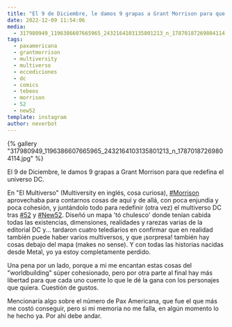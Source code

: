 ```yaml
---
title: "El 9 de Diciembre, le damos 9 grapas a Grant Morrison para que redefina el universo DC"
date: 2022-12-09 11:54:06
media: 
  - 317980949_1196386607665965_2432164103135801213_n_17870187269804114.jpg
tags: 
  - paxamericana
  - grantmorrison
  - multiversity
  - multiverso
  - eccediciones
  - dc
  - comics
  - tebeos
  - morrison
  - 52
  - new52
template: instagram
author: neverbot
---
```


{% gallery "317980949_1196386607665965_2432164103135801213_n_17870187269804114.jpg" %}

El 9 de Diciembre, le damos 9 grapas a Grant Morrison para que redefina el universo DC.

En "El Multiverso" (Multiversity en inglés, cosa curiosa), [#Morrison](/tags/morrison) aprovechaba para contarnos cosas de aquí y de allá, con poca enjundia y poca cohesión, y juntándolo todo para redefinir (otra vez) el multiverso DC tras [#52](/tags/52) y [#New52](/tags/new52). Diseñó un mapa 'tó chulesco' donde tenían cabida todas las existencias, dimensiones, realidades y rarezas varias de la editorial DC y... tardaron cuatro telediarios en confirmar que en realidad también puede haber varios multiversos, y que ¡sorpresa! también hay cosas debajo del mapa (makes no sense). Y con todas las historias nacidas desde Metal, yo ya estoy completamente perdido.

Una pena por un lado, porque a mi me encantan estas cosas del "worldbuilding" súper cohesionado, pero por otra parte al final hay más libertad para que cada uno cuente lo que le dé la gana con los personajes que quiera. Cuestión de gustos.

Mencionaría algo sobre el número de Pax Americana, que fue el que más me costó conseguir, pero si mi memoria no me falla, en algún momento lo he hecho ya. Por ahí debe andar.
